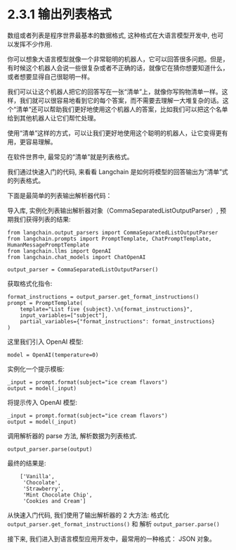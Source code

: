 # 2.3.1 输出列表格式

数组或者列表是程序世界最基本的数据格式, 这种格式在大语言模型开发中, 也可以发挥不少作用.

你可以想象大语言模型就像一个非常聪明的机器人，它可以回答很多问题。但是，有时候这个机器人会说一些很复杂或者不正确的话，就像它在猜你想要知道什么，或者想要显得自己很聪明一样。

我们可以让这个机器人把它的回答写在一张“清单”上，就像你写购物清单一样。这样，我们就可以很容易地看到它的每个答案，而不需要去理解一大堆复杂的话。这个“清单”还可以帮助我们更好地使用这个机器人的答案，比如我们可以把这个名单给到其他机器人让它们帮忙处理。

使用“清单”这样的方式，可以让我们更好地使用这个聪明的机器人，让它变得更有用，更容易理解。

在软件世界中, 最常见的“清单”就是列表格式。

我们通过快速入门的代码, 来看看 Langchain 是如何将模型的回答输出为“清单”式的列表格式。

下面是最简单的列表输出解析器代码：

导入库, 实例化列表输出解析器对象（CommaSeparatedListOutputParser）, 预期我们获得列表的结果:

```
from langchain.output_parsers import CommaSeparatedListOutputParser
from langchain.prompts import PromptTemplate, ChatPromptTemplate, HumanMessagePromptTemplate
from langchain.llms import OpenAI
from langchain.chat_models import ChatOpenAI

output_parser = CommaSeparatedListOutputParser()
```

获取格式化指令:

```
format_instructions = output_parser.get_format_instructions()
prompt = PromptTemplate(
    template="List five {subject}.\n{format_instructions}",
    input_variables=["subject"],
    partial_variables={"format_instructions": format_instructions}
)
```

这里我们引入 OpenAI 模型:

```
model = OpenAI(temperature=0)
```
实例化一个提示模板:
```
_input = prompt.format(subject="ice cream flavors")
output = model(_input)
```

将提示传入 OpenAI 模型:
```
_input = prompt.format(subject="ice cream flavors")
output = model(_input)
```
调用解析器的 parse 方法, 解析数据为列表格式.

```
output_parser.parse(output)
```

最终的结果是:

```
    ['Vanilla',
     'Chocolate',
     'Strawberry',
     'Mint Chocolate Chip',
     'Cookies and Cream']
```

从快速入门代码, 我们使用了输出解析器的 2 大方法: 格式化 `output_parser.get_format_instructions()` 和 解析 `output_parser.parse()`

接下来, 我们进入到语言模型应用开发中，最常用的一种格式： JSON 对象。

